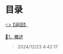# 目录  


[👈【返回】](/--Catalog--/dotnet/互操作/--Catalog--互操作)  


[📜1、概述](/dotnet/互操作/COM组件互操作/1、概述)  







> 2024/12/23 4:42:17
